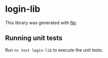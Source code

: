 # login-lib

This library was generated with [Nx](https://nx.dev).

## Running unit tests

Run `nx test login-lib` to execute the unit tests.
